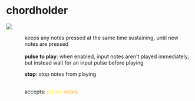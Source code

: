 
<a name=chordholder></a><br>
# <b>chordholder</b>
<img src="https://www.bespokesynth.com/docs/screenshots/chordholder.png"><br>
<div style="display:inline-block;margin-left:50px;">
keeps any notes pressed at the same time sustaining, until new notes are pressed<br/><br/>
<b>pulse to play</b>: when enabled, input notes aren't played immediately, but instead wait for an input pulse before playing<br>

<b>stop</b>: stop notes from playing<br>

<br>accepts: <font color=yellow>pulses</font> <font color=orange>notes</font> <br></div>
